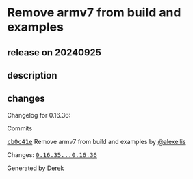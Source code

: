 # Remove armv7 from build and examples

## release on 20240925

## description

## changes

Changelog for 0.16.36:

Commits

<a class="commit-link" data-hovercard-type="commit" data-hovercard-url="https://github.com/openfaas/faas-cli/commit/cb0c41e00a626e3b73fe7ef866e6fbcea39bc4af/hovercard" href="https://github.com/openfaas/faas-cli/commit/cb0c41e00a626e3b73fe7ef866e6fbcea39bc4af"><tt>cb0c41e</tt></a> Remove armv7 from build and examples by <a class="user-mention notranslate" data-hovercard-type="user" data-hovercard-url="/users/alexellis/hovercard" data-octo-click="hovercard-link-click" data-octo-dimensions="link_type:self" href="https://github.com/alexellis">@alexellis</a>

Changes: <a class="commit-link" href="https://github.com/openfaas/faas-cli/compare/0.16.35...0.16.36"><tt>0.16.35...0.16.36</tt></a>

Generated by <a href="https://github.com/alexellis/derek/">Derek</a>

